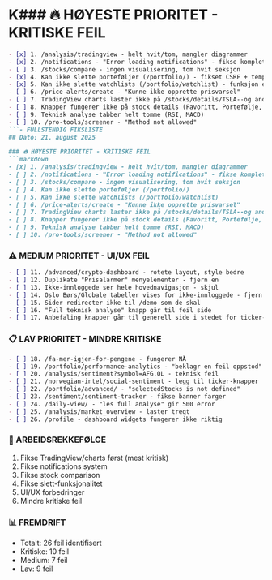 # K### 🔥 HØYESTE PRIORITET - KRITISKE FEIL
```markdown
- [x] 1. /analysis/tradingview - helt hvit/tom, mangler diagrammer
- [x] 2. /notifications - "Error loading notifications" - fikse komplett
- [ ] 3. /stocks/compare - ingen visualisering, tom hvit seksjon
- [x] 4. Kan ikke slette porteføljer (/portfolio/) - fikset CSRF + template
- [x] 5. Kan ikke slette watchlists (/portfolio/watchlist) - funksjon eksisterer
- [ ] 6. /price-alerts/create - "Kunne ikke opprette prisvarsel"
- [ ] 7. TradingView charts laster ikke på /stocks/details/TSLA--og andre tickers
- [ ] 8. Knapper fungerer ikke på stock details (Favoritt, Portefølje, Kjøp)
- [ ] 9. Teknisk analyse tabber helt tomme (RSI, MACD)
- [ ] 10. /pro-tools/screener - "Method not allowed"
```- FULLSTENDIG FIKSLISTE
## Dato: 21. august 2025

### 🔥 HØYESTE PRIORITET - KRITISKE FEIL
```markdown
- [x] 1. /analysis/tradingview - helt hvit/tom, mangler diagrammer
- [ ] 2. /notifications - "Error loading notifications" - fikse komplett
- [ ] 3. /stocks/compare - ingen visualisering, tom hvit seksjon
- [ ] 4. Kan ikke slette porteføljer (/portfolio/)
- [ ] 5. Kan ikke slette watchlists (/portfolio/watchlist)
- [ ] 6. /price-alerts/create - "Kunne ikke opprette prisvarsel"
- [ ] 7. TradingView charts laster ikke på /stocks/details/TSLA--og andre tickers
- [ ] 8. Knapper fungerer ikke på stock details (Favoritt, Portefølje, Kjøp)
- [ ] 9. Teknisk analyse tabber helt tomme (RSI, MACD)
- [ ] 10. /pro-tools/screener - "Method not allowed"
```

### ⚠️ MEDIUM PRIORITET - UI/UX FEIL
```markdown
- [ ] 11. /advanced/crypto-dashboard - rotete layout, style bedre
- [ ] 12. Duplikate "Prisalarmer" menyelementer - fjern en
- [ ] 13. Ikke-innloggede ser hele hovednavigasjon - skjul
- [ ] 14. Oslo Børs/Globale tabeller vises for ikke-innloggede - fjern
- [ ] 15. Sider redirecter ikke til /demo som de skal
- [ ] 16. "Full teknisk analyse" knapp går til feil side
- [ ] 17. Anbefaling knapper går til generell side i stedet for ticker-spesifikk
```

### 📋 LAV PRIORITET - MINDRE KRITISKE
```markdown
- [ ] 18. /fa-mer-igjen-for-pengene - fungerer NÅ
- [ ] 19. /portfolio/performance-analytics - "beklagr en feil oppstod"
- [ ] 20. /analysis/sentiment?symbol=AFG.OL - teknisk feil
- [ ] 21. /norwegian-intel/social-sentiment - legg til ticker-knapper
- [ ] 22. /portfolio/advanced/ - "selectedStocks is not defined"
- [ ] 23. /sentiment/sentiment-tracker - fikse banner farger
- [ ] 24. /daily-view/ - "les full analyse" gir 500 error
- [ ] 25. /analysis/market_overview - laster tregt
- [ ] 26. /profile - dashboard widgets fungerer ikke riktig
```

### 🎯 ARBEIDSREKKEFØLGE
1. Fikse TradingView/charts først (mest kritisk)
2. Fikse notifications system
3. Fikse stock comparison
4. Fikse slett-funksjonalitet
5. UI/UX forbedringer
6. Mindre kritiske feil

### 📊 FREMDRIFT
- Totalt: 26 feil identifisert
- Kritiske: 10 feil
- Medium: 7 feil  
- Lav: 9 feil
